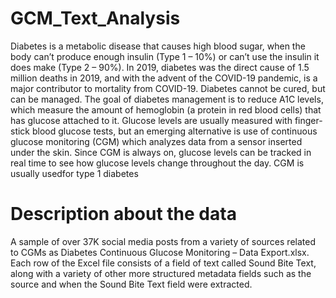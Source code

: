 # GCM_Text_Analysis
Diabetes is a metabolic disease that causes high blood sugar, when the body can’t produce enough insulin (Type 1 – 10%) or can’t use the insulin it does make (Type 2 – 90%). In 2019, diabetes was the direct cause of 1.5 million deaths in 2019, and with the advent of the COVID-19 pandemic, is a major contributor to mortality from COVID-19. Diabetes cannot be cured, but can be managed. The goal of diabetes management is to reduce A1C levels, which measure the amount of hemoglobin (a protein in red blood cells) that has glucose attached to it. Glucose levels are usually measured with finger-stick blood glucose tests, but an emerging alternative is use of continuous glucose monitoring (CGM) which analyzes data from a sensor inserted under the skin. Since CGM is always on, glucose levels can be tracked in real time to see how glucose levels change throughout the day. CGM is usually usedfor type 1 diabetes

# Description about the data
A sample of over 37K social media posts from a variety of sources related to CGMs as Diabetes Continuous Glucose Monitoring – Data Export.xlsx. Each row of the Excel file consists of a field of text called Sound Bite Text, along with a variety of other more structured metadata fields such as the source and when the Sound Bite Text field were extracted.
